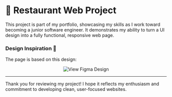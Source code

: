 # 🍕 Restaurant Web Project

This project is part of my portfolio, showcasing my skills as I work toward becoming a junior software engineer. It demonstrates my ability to turn a UI design into a fully functional, responsive web page.

### Design Inspiration 🎨
The page is based on this design:

<div align="center">
  <a href="https://www.figma.com/design/8pdBuHbbbgA19qm3wg2r7V/Pizza-Restaurant-Web-Design-(Community)?node-id=0-1&node-type=canvas&t=wjQmgs8L5cnfvezX-0" style="text-decoration: none;">
    <img src="https://img.shields.io/badge/View%20Figma%20Design-Click%20Here-blue?style=for-the-badge&logo=figma" alt="View Figma Design">
  </a>
</div>

---

Thank you for reviewing my project! I hope it reflects my enthusiasm and commitment to developing clean, user-focused websites.
